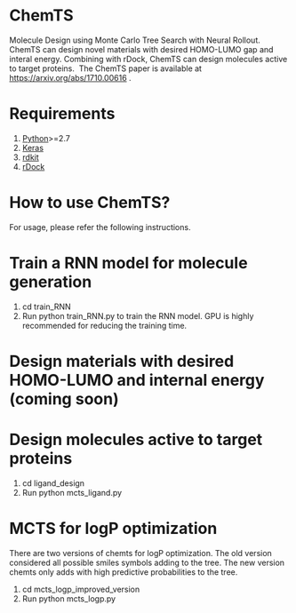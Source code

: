# ChemTS
Molecule Design using Monte Carlo Tree Search with Neural Rollout. ChemTS can design novel materials with desired HOMO-LUMO gap and interal energy. Combining with rDock, ChemTS can design molecules active to target proteins.  The ChemTS paper is available at https://arxiv.org/abs/1710.00616 .

#  Requirements 
1. [Python](https://www.anaconda.com/download/)>=2.7 
2. [Keras](https://github.com/fchollet/keras)
3. [rdkit](https://anaconda.org/rdkit/rdkit)
4. [rDock](http://rdock.sourceforge.net/installation/)

#  How to use ChemTS? 
For usage, please refer the following instructions. 

#  Train a RNN model for molecule generation
1. cd train_RNN
2. Run python train_RNN.py to train the RNN model. GPU is highly recommended for reducing the training time.

#  Design materials with desired HOMO-LUMO and internal energy (coming soon)

#  Design molecules active to target proteins
1. cd ligand_design
2. Run python mcts_ligand.py 

#  MCTS for logP optimization
There are two versions of chemts for logP optimization. The old version considered all possible smiles symbols adding to the tree. The new version chemts only adds with high predictive probabilities to the tree.
1. cd mcts_logp_improved_version
2. Run python mcts_logp.py
